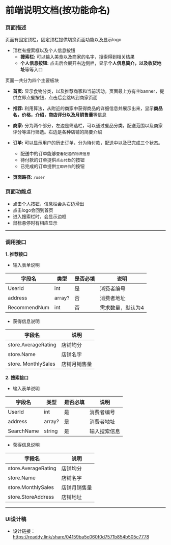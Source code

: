 # 前端说明文档(按功能命名)

### 页面描述

页面有固定顶栏，固定顶栏提供切换页面功能以及显示logo
- 顶栏有搜索框以及个人信息按钮
    - **搜索栏:** 可以输入美食以及商家的名字，搜索得到相关结果
    - **个人信息按钮:** 点击后会展开右边侧栏，显示**个人信息简介，以及收货地址**等等入口

页面一共分为四个主要板块
- **首页:** 显示食物分类，以及推荐商家和当前活动。页面最上方有主banner，提供立即点餐按钮，点击后会跳转到商家页面
- **推荐:** 利用算法，从附近的商家中获得商品的详细信息并展示出来，显示**商品名，价格，介绍，商店评分以及月销售量**等信息
- **商家:** 分为两个部分，左边是筛选栏，可以通过餐品分类，配送范围以及商家评分等进行筛选。右边是各种店铺的简要介绍
- **订单:** 可以显示用户的历史订单，分为待付款，配送中以及已完成三个状态。
    - 配送中的订单能够`查看配送的物流信息`
    - 待付款的订单提供`点击付款`的按钮
    - 已完成的订单提供`立即评价`的按钮


- **页面路径:** `/user`

### 页面功能点

- 点击个人按钮，信息栏会从右边滑出
- 点击logo会回到首页
- 进入搜索栏时，会显示边框
- 鼠标悬停时有相应显示

---

### 调用接口

**1. 推荐接口**

- 输入表单说明

| 字段名   | 类型   | 是否必填 | 说明       |
| -------- | ------ | -------- | ----- |
| UserId | int | 是 | 消费者编号 |
| address | array? | 否 | 消费者地址 |
| RecommendNum | int | 否 | 需求数量，默认为4 |

- 获得信息说明

| 字段名   | 说明   |
| -------- | ----- |
| store.AverageRating | 店铺均分 |
| store.Name | 店铺名字 |
| store. MonthlySales | 店铺月销售量 |

**2. 搜索接口**

- 输入表单说明

| 字段名   | 类型   | 是否必填 | 说明 |
| -------- | ------ | -------- | ----- |
| UserId | int | 是 | 消费者编号 |
| address | array? | 是 | 消费者地址 |
| SearchName | string | 是 | 输入搜索信息 |

- 获得信息说明

| 字段名   | 说明   |
| -------- | ----- |
| store.AverageRating | 店铺均分 |
| store.Name | 店铺名字 |
| store.MonthlySales | 店铺月销售量 |
| store.StoreAddress | 店铺地址 |

---

### UI设计稿
- 设计链接：https://readdy.link/share/04159ba5e060f0d7571b854b505c7778